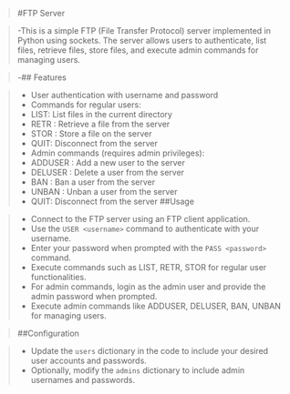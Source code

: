 >#FTP Server

>-This is a simple FTP (File Transfer Protocol) server implemented in Python using sockets. The server allows users to authenticate, list files, retrieve files, store files, and execute admin commands for managing users.

>-## Features

>- User authentication with username and password
>- Commands for regular users:
 > - LIST: List files in the current directory
  >- RETR <filename>: Retrieve a file from the server
  >- STOR <filename>: Store a file on the server
  >- QUIT: Disconnect from the server
>- Admin commands (requires admin privileges):
  >- ADDUSER <username> <password>: Add a new user to the server
  >- DELUSER <username>: Delete a user from the server
  >- BAN <username>: Ban a user from the server
  >- UNBAN <username>: Unban a user from the server
  >- QUIT: Disconnect from the server
>##Usage

>- Connect to the FTP server using an FTP client application.
>- Use the `USER <username>` command to authenticate with your username.
>- Enter your password when prompted with the `PASS <password>` command.
>- Execute commands such as LIST, RETR, STOR for regular user functionalities.
>- For admin commands, login as the admin user and provide the admin password when prompted.
>- Execute admin commands like ADDUSER, DELUSER, BAN, UNBAN for managing users.

>##Configuration

>- Update the `users` dictionary in the code to include your desired user accounts and passwords.
>- Optionally, modify the `admins` dictionary to include admin usernames and passwords.


